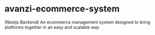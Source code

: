 # avanzi-ecommerce-system
(Nestjs Backend) An ecommerce management system designed to bring platforms together in an easy and scalable way
